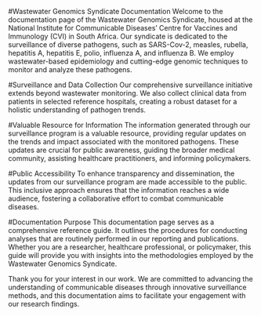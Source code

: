 #Wastewater Genomics Syndicate Documentation
Welcome to the documentation page of the Wastewater Genomics Syndicate, housed at the National Institute for Communicable Diseases’ Centre for Vaccines and Immunology (CVI) in South Africa. Our syndicate is dedicated to the surveillance of diverse pathogens, such as SARS-Cov-2, measles, rubella, hepatitis A, hepatitis E, polio, influenza A, and influenza B. We employ wastewater-based epidemiology and cutting-edge genomic techniques to monitor and analyze these pathogens.

#Surveillance and Data Collection
Our comprehensive surveillance initiative extends beyond wastewater monitoring. We also collect clinical data from patients in selected reference hospitals, creating a robust dataset for a holistic understanding of pathogen trends.

#Valuable Resource for Information
The information generated through our surveillance program is a valuable resource, providing regular updates on the trends and impact associated with the monitored pathogens. These updates are crucial for public awareness, guiding the broader medical community, assisting healthcare practitioners, and informing policymakers.

#Public Accessibility
To enhance transparency and dissemination, the updates from our surveillance program are made accessible to the public. This inclusive approach ensures that the information reaches a wide audience, fostering a collaborative effort to combat communicable diseases.

#Documentation Purpose
This documentation page serves as a comprehensive reference guide. It outlines the procedures for conducting analyses that are routinely performed in our reporting and publications. Whether you are a researcher, healthcare professional, or policymaker, this guide will provide you with insights into the methodologies employed by the Wastewater Genomics Syndicate.

Thank you for your interest in our work. We are committed to advancing the understanding of communicable diseases through innovative surveillance methods, and this documentation aims to facilitate your engagement with our research findings.





